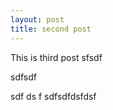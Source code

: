 ```yaml
---
layout: post
title: second post
---
```


This is third
post 
sfsdf


sdfsdf



sdf
ds
f
sdfsdfdsfdsf
